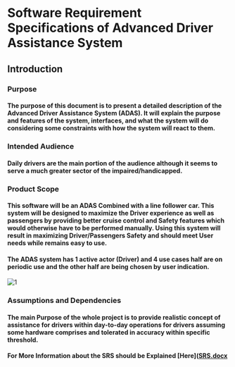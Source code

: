 # Software Requirement Specifications of Advanced Driver Assistance System 
## Introduction
### Purpose
#### The purpose of this document is to present a detailed description of the Advanced Driver Assistance System (ADAS). It will explain the purpose and features of the system, interfaces, and what the system will do considering some constraints with how the system will react to them.            
### Intended Audience
#### Daily drivers are the main portion of the audience although it seems to serve a much greater sector of the impaired/handicapped. 

           
### Product Scope
#### This software will be an ADAS Combined with a line follower car. This system will be designed to maximize the Driver experience as well as passengers by providing better cruise control and Safety features which would otherwise have to be performed manually. Using this system will result in maximizing Driver/Passengers Safety and should meet User needs while remains easy to use.
#### The ADAS system has 1 active actor (Driver) and 4 use cases half are on periodic use and the other half are being chosen by user indication.
![1 ](https://github.com/EL-Gohary1/ADAS-using-Tiva-C-Series-TM4C123GH6PM/assets/135604535/27658168-a1a9-4324-a367-3b2cf24169f3)


### Assumptions and Dependencies
#### The main Purpose of the whole project is to provide realistic concept of assistance for drivers within day-to-day operations for drivers assuming some hardware comprises and tolerated in accuracy within specific threshold.
#### For More Information about the SRS should be Explained [Here]([SRS.docx](https://github.com/EL-Gohary1/ADAS-using-Tiva-C-Series-TM4C123GH6PM/files/14950298/SRS.docx)

